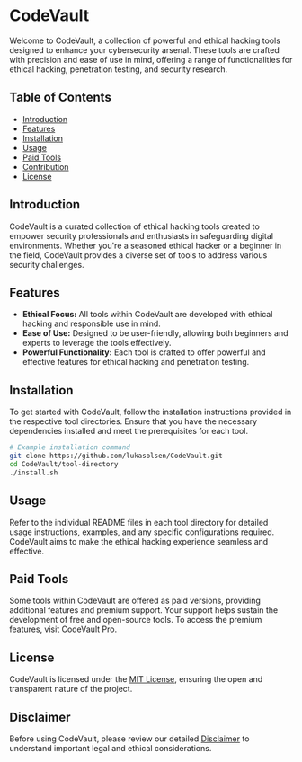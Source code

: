 # CodeVault

Welcome to CodeVault, a collection of powerful and ethical hacking tools designed to enhance your cybersecurity arsenal. These tools are crafted with precision and ease of use in mind, offering a range of functionalities for ethical hacking, penetration testing, and security research.

## Table of Contents

- [Introduction](#introduction)
- [Features](#features)
- [Installation](#installation)
- [Usage](#usage)
- [Paid Tools](#paid-tools)
- [Contribution](#contribution)
- [License](#license)

## Introduction

CodeVault is a curated collection of ethical hacking tools created to empower security professionals and enthusiasts in safeguarding digital environments. Whether you're a seasoned ethical hacker or a beginner in the field, CodeVault provides a diverse set of tools to address various security challenges.

## Features

- **Ethical Focus:** All tools within CodeVault are developed with ethical hacking and responsible use in mind.
- **Ease of Use:** Designed to be user-friendly, allowing both beginners and experts to leverage the tools effectively.
- **Powerful Functionality:** Each tool is crafted to offer powerful and effective features for ethical hacking and penetration testing.

## Installation

To get started with CodeVault, follow the installation instructions provided in the respective tool directories. Ensure that you have the necessary dependencies installed and meet the prerequisites for each tool.

```bash
# Example installation command
git clone https://github.com/lukasolsen/CodeVault.git
cd CodeVault/tool-directory
./install.sh
```

## Usage

Refer to the individual README files in each tool directory for detailed usage instructions, examples, and any specific configurations required. CodeVault aims to make the ethical hacking experience seamless and effective.

## Paid Tools

Some tools within CodeVault are offered as paid versions, providing additional features and premium support. Your support helps sustain the development of free and open-source tools. To access the premium features, visit CodeVault Pro.

## License

CodeVault is licensed under the [MIT License](https://https://opensource.org/license/mit/), ensuring the open and transparent nature of the project.

## Disclaimer

Before using CodeVault, please review our detailed [Disclaimer](DISCLAIMER.md) to understand important legal and ethical considerations.
